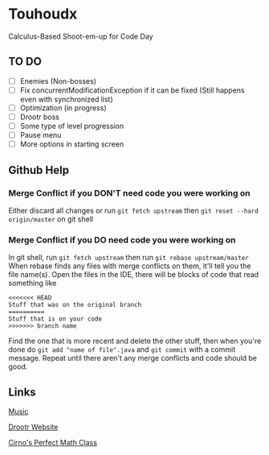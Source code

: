 # Touhoudx
Calculus-Based Shoot-em-up for Code Day

## TO DO
- [ ] Enemies (Non-bosses)
- [ ] Fix concurrentModificationException if it can be fixed (Still happens even with synchronized list)
- [ ] Optimization (in progress)
- [ ] Drootr boss
- [ ] Some type of level progression
- [ ] Pause menu
- [ ] More options in starting screen

## Github Help
### Merge Conflict if you DON'T need code you were working on
  Either discard all changes or run `git fetch upstream` then `git reset --hard origin/master` on git shell
### Merge Conflict if you DO need code you were working on
  In git shell, run `git fetch upstream` then run `git rebase upstream/master`
  When rebase finds any files with merge conflicts on them, it'll tell you the file name(s). 
  Open the files in the IDE, there will be blocks of code that read something like
  ```
  <<<<<<< HEAD
  Stuff that was on the original branch
  ==========
  Stuff that is on your code
  >>>>>>> branch name
  ```
  Find the one that is more recent and delete the other stuff, then when you're done do
  `git add "name of file".java` and
  `git commit` with a commit message. Repeat until there aren't any merge conflicts and code should be good.

## Links
[Music](https://moriyashrine.org/official-soundtracks/)

[Drootr Website](http://drootr.com/)

[Cirno's Perfect Math Class](https://www.youtube.com/watch?v=qrN3EC5_dA8)
